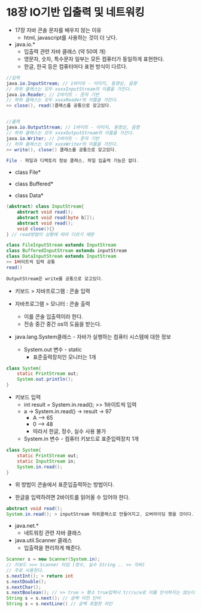 # 18장 IO기반 입출력 및 네트워킹

* 17장 자바 콘솔 문자를 배우지 않는 이유
  * html, javascript를 사용하는 것이 더 낫다.
* java.io.*
  * 입출력 관련 자바 클래스 (약 50여 개)
  * 영문자, 숫자, 특수문자 일부는 모든 컴퓨터가 동일하게 표현한다.
  * 한글, 한국 등은 컴퓨터마다 표현 방식이 다르다.

```java
//입력
java.io.InputStream; // 1바이트 - 이미지, 동영상, 음향
// 하위 클래스는 모두 xxxxInputStream의 이름을 가진다.
java.io.Reader; // 2바이트 - 문자 기반
// 하위 클래스는 모두 xxxxReader의 이름을 가진다.
>> close(), read()클래스를 공통으로 갖고있다.


//출력
java.io.OutputStream; // 1바이트 - 이미지, 동영상, 음향
// 하위 클래스는 모두 xxxxOutputStream의 이름을 가진다.
java.io.Writer; // 2바이트 - 문자 기반
// 하위 클래스는 모두 xxxxWriter의 이름을 가진다.
>> write(), close() 클래스를 공통으로 갖고있다.
    
File - 파일과 디렉토리 정보 클래스, 파일 입출력 기능은 없다.
```

- class File*

* class Buffered*

* class Data*



```java
(abstract) class InputStream{
    abstract void read();
    abstract void read(byte b[]);
    abstract void read();
    void close(){}
} // read방법이 상황에 따라 다르기 때문

class FileInputStream extends InputStream
class BufferedInputStream extends inputStream
class DataInputStream extends InputStream
>> 1바이트씩 입력 공통
read()
    
OutputStream은 write를 공통으로 갖고있다.
```



* 키보드 > 자바프로그램 : 콘솔 입력
* 자바프로그램 > 모니터 : 콘솔 출력
  * 이를 콘솔 입출력이라 한다.
  * 전송 중간 중간 os의 도움을 받는다.

* java.lang.System클래스 - 자바가 실행하는 컴퓨터 시스템에 대한 정보
  * System.out 변수 - static
    * 표준출력장치인 모니터는 1개

```java
class System{
    static PrintStream out;
    System.out.println();
}
```

* 키보드 입력
  * int result = System.in.read(); >> 1바이트씩 입력
  * a -> System.in.read() -> result -> 97
    * A --> 65
    * 0 --> 48
    * 따라서 한글, 정수, 실수 사용 불가
  * System.in 변수 - 컴퓨터 키보드로 표준입력장치 1개

```java
class System{
    static PrintStream out;
    static InputStream in;
    System.in.read();
} 
```

* 위 방법이 콘솔에서 표준입출력하는 방법이다.

* 한글을 입력하려면 2바이트를 읽어올 수 있어야 한다.

```java
abstract void read();
System.in.read(); > inputStream 하위클래스로 만들어지고, 오버라이딩 했을 것이다.
```



* java.net.*
  * 네트워킹 관련 자바 클래스
* java.util.Scanner 클래스
  * 입출력을 편리하게 해준다.

```java
Scanner s = new Scanner(System.in);
// 키보드 >>> Scanner 타입 (정수, 실수 String .. >> 자바)
// 주로 사용한다.
s.nextInt(); > return int
s.nextDouble();
s.nextChar();
s.nextBoolean(); // >> true > 평소 true입력시 t/r/u/e로 이를 인식하지는 않는다
String s = s.next(); // 공백 이전 단어
String s = s.nextLine() // 공백 포함한 라인
```

